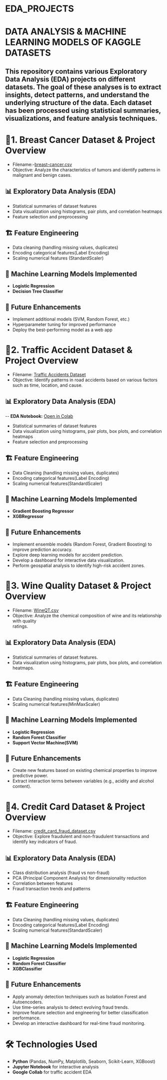 # EDA_PROJECTS
# DATA ANALYSIS & MACHINE LEARNING MODELS OF KAGGLE DATASETS
## This repository contains various Exploratory Data Analysis (EDA) projects on different datasets. The goal of these analyses is to extract insights, detect patterns, and understand the underlying structure of the data. Each dataset has been processed using statistical summaries, visualizations, and feature analysis techniques.

# 📌1. Breast Cancer Dataset & Project Overview
  - Filename:-[breast-cancer.csv](breast-cancer.csv)
  - Objective: Analyze the characteristics of tumors and identify patterns in malignant and benign 
     cases.
    
## 📊 Exploratory Data Analysis (EDA)
  - Statistical summaries of dataset features
  - Data visualization using histograms, pair plots, and correlation heatmaps
  - Feature selection and preprocessing

## 🏗️ Feature Engineering 
  - Data cleaning (handling missing values, duplicates)
  - Encoding categorical features(Label Encoding)
  - Scaling numerical features (StandardScaler)

## 🤖 Machine Learning Models Implemented 
  - **Logistic Regression** 
  - **Decision Tree Classifier**

## 🔮 Future Enhancements
  - Implement additional models (SVM, Random Forest, etc.)
  - Hyperparameter tuning for improved performance
  - Deploy the best-performing model as a web app



# 📌2. Traffic Accident Dataset & Project Overview
  - Filename: [Traffic Accidents Dataset](https://www.kaggle.com/datasets/oktayrdeki/traffic-accidents)
  - Objective: Identify patterns in road accidents based on various factors such as time, 
    location, and cause.

## 📊 Exploratory Data Analysis (EDA)
 -- **EDA Notebook:** [Open in Colab](https://colab.research.google.com/drive/13m3MmWTOtcj4l0XxeiUfj8uAL-EdRLpD#)
 - Statistical summaries of dataset features
 - Data visualization using histograms, pair plots, box plots, and correlation heatmaps
 - Feature selection and preprocessing

## 🏗️ Feature Engineering
  - Data Cleaning (handling missing values, duplicates)
  - Encoding categorical features(Label Encoding)
  - Scaling numerical features(StandardScaler)

## 🤖 Machine Learning Models Implemented
  -  **Gradient Boosting Regressor** 
  -  **XGBRegressor**

## 🔮 Future Enhancements
  - Implement ensemble models (Random Forest, Gradient Boosting) to improve prediction accuracy.
  - Explore deep learning models for accident prediction.
  - Develop a dashboard for interactive data visualization.
  - Perform geospatial analysis to identify high-risk accident zones.


 # 📌3. Wine Quality Dataset & Project Overview
   - Filename: [WineQT.csv](WineQT.csv)
   - Objective: Analyze the chemical composition of wine and its relationship with quality  
     ratings.

## 📊 Exploratory Data Analysis (EDA)
 - Statistical summaries of dataset features.
 - Data visualization using histograms, pair plots, box plots, and correlation heatmaps.

## 🏗️ Feature Engineering
  - Data Cleaning (handling missing values, duplicates)
  - Scaling numerical features(MinMaxScaler)

## 🤖 Machine Learning Models Implemented
  -  **Logistic Regression** 
  -  **Random Forest Classifier**
  -  **Support Vector Machine(SVM)**

## 🔮 Future Enhancements
  - Create new features based on existing chemical properties to improve predictive power.
  - Extract interaction terms between variables (e.g., acidity and alcohol content).


# 📌4. Credit Card Dataset & Project Overview
  - Filename: [credit_card_fraud_dataset.csv]( credit_card_fraud_dataset.csv)
  - Objective: Explore fraudulent and non-fraudulent transactions and identify key indicators of 
    fraud.

## 📊 Exploratory Data Analysis (EDA)
   - Class distribution analysis (fraud vs non-fraud)
   - PCA (Principal Component Analysis) for dimensionality reduction
   - Correlation between features
   - Fraud transaction trends and patterns

## 🏗️ Feature Engineering
  - Data Cleaning (handling missing values, duplicates)
  - Encoding categorical features(Label Encoding)
  - Scaling numerical features(StandardScaler)

## 🤖 Machine Learning Models Implemented
  -  **Logistic Regression** 
  -  **Random Forest Classifier**
  -  **XGBClassifier**

## 🔮 Future Enhancements
  - Apply anomaly detection techniques such as Isolation Forest and Autoencoders.
  - Use time-series analysis to detect evolving fraud trends.
  - Improve feature selection and engineering for better classification performance.
  - Develop an interactive dashboard for real-time fraud monitoring.

# 🛠 Technologies Used
  - **Python** (Pandas, NumPy, Matplotlib, Seaborn, Scikit-Learn, XGBoost)
  - **Jupyter Notebook** for interactive analysis
  - **Google Collab** for traffic accident EDA

